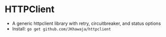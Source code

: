 # HTTPClient

- A generic httpclient library with retry, circuitbreaker, and status options
- Install: `go get github.com/JKhawaja/httpclient`